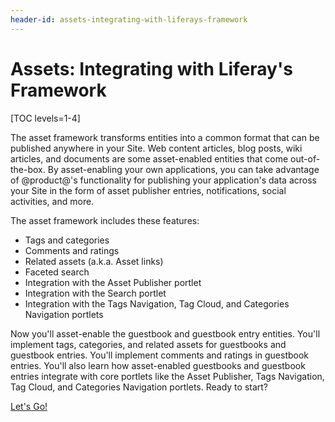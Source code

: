 ```yaml
---
header-id: assets-integrating-with-liferays-framework
---
```


# Assets: Integrating with Liferay's Framework

[TOC levels=1-4]

The asset framework transforms entities into a common format that can be
published anywhere in your Site. Web content articles, blog posts, wiki
articles, and documents are some asset-enabled entities that come
out-of-the-box. By asset-enabling your own applications, you can take advantage
of @product@'s functionality for publishing your application's data across your
Site in the form of asset publisher entries, notifications, social activities,
and more. 

The asset framework includes these features:

- Tags and categories
- Comments and ratings
- Related assets (a.k.a. Asset links)
- Faceted search
- Integration with the Asset Publisher portlet
- Integration with the Search portlet
- Integration with the Tags Navigation, Tag Cloud, and Categories 
  Navigation portlets

Now you'll asset-enable the guestbook and guestbook entry entities. You'll
implement tags, categories, and related assets for guestbooks and guestbook
entries. You'll implement comments and ratings in guestbook entries. You'll also
learn how asset-enabled guestbooks and guestbook entries integrate with
core portlets like the Asset Publisher, Tags Navigation, Tag Cloud, and
Categories Navigation portlets. Ready to start? 

<a class="go-link btn btn-primary" href="/docs/7-2/tutorials/-/knowledge_base/t/enabling-assets-at-the-service-layer">Let's Go!<span class="icon-circle-arrow-right"></span></a>
